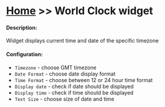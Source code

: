 # [Home](/cogboard/) >> World Clock widget

#### Description:

Widget displays current time and date of the specific timezone

#### Configuration:

- `Timezone` - choose GMT timezone
- `Date Format` - choose date display format
- `Time Format` - choose between 12 or 24 hour time format
- `Display date` - check if date should be displayed
- `Display time` - check if time should be displayed
- `Text Size` - choose size of date and time
